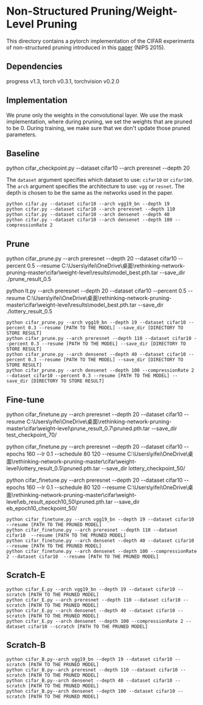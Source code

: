 # Non-Structured Pruning/Weight-Level Pruning

This directory contains a pytorch implementation of the CIFAR experiments of non-structured pruning introduced in this [paper](https://arxiv.org/abs/1506.02626) (NIPS 2015).

## Dependencies
progress v1.3, torch v0.3.1, torchvision v0.2.0

## Implementation
We prune only the weights in the convolutional layer. We use the mask implementation, where during pruning, we set the weights that are pruned to be 0. During training, we make sure that we don't update those pruned parameters.

## Baseline 

python cifar_checkpoint.py --dataset cifar10 --arch preresnet --depth 20

The `dataset` argument specifies which dataset to use: `cifar10` or `cifar100`. The `arch` argument specifies the architecture to use: `vgg` or `resnet`. The depth is chosen to be the same as the networks used in the paper.
```shell
python cifar.py --dataset cifar10 --arch vgg19_bn --depth 19
python cifar.py --dataset cifar10 --arch preresnet --depth 110
python cifar.py --dataset cifar10 --arch densenet --depth 40
python cifar.py --dataset cifar10 --arch densenet --depth 100 --compressionRate 2
```

## Prune
python cifar_prune.py --arch preresnet --depth 20 --dataset cifar10 --percent 0.5 --resume C:\Users\yifei\OneDrive\桌面\rethinking-network-pruning-master\cifar\weight-level\results\model_best.pth.tar --save_dir ./prune_result_0.5 

python lt.py --arch preresnet --depth 20 --dataset cifar10 --percent 0.5 --resume C:\Users\yifei\OneDrive\桌面\rethinking-network-pruning-master\cifar\weight-level\results\model_best.pth.tar --save_dir ./lottery_result_0.5 


```shell
python cifar_prune.py --arch vgg19_bn --depth 19 --dataset cifar10 --percent 0.3 --resume [PATH TO THE MODEL] --save_dir [DIRECTORY TO STORE RESULT]
python cifar_prune.py --arch preresnet --depth 110 --dataset cifar10 --percent 0.3 --resume [PATH TO THE MODEL] --save_dir [DIRECTORY TO STORE RESULT]
python cifar_prune.py --arch densenet --depth 40 --dataset cifar10 --percent 0.3 --resume [PATH TO THE MODEL] --save_dir [DIRECTORY TO STORE RESULT]
python cifar_prune.py --arch densenet --depth 100 --compressionRate 2 --dataset cifar10 --percent 0.3 --resume [PATH TO THE MODEL] --save_dir [DIRECTORY TO STORE RESULT]
```


## Fine-tune

python cifar_finetune.py --arch preresnet --depth 20 --dataset cifar10  --resume C:\Users\yifei\OneDrive\桌面\rethinking-network-pruning-master\cifar\weight-level\prune_result_0.7\pruned.pth.tar --save_dir test_checkpoint_70/

python cifar_finetune.py --arch preresnet --depth 20 --dataset cifar10 --epochs 160 --lr 0.1 --schedule 80 120 --resume C:\Users\yifei\OneDrive\桌面\rethinking-network-pruning-master\cifar\weight-level\lottery_result_0.5\pruned.pth.tar --save_dir lottery_checkpoint_50/

python cifar_finetune.py --arch preresnet --depth 20 --dataset cifar10 --epochs 160 --lr 0.1 --schedule 80 120 --resume C:\Users\yifei\OneDrive\桌面\rethinking-network-pruning-master\cifar\weight-level\eb_result_epoch10_50\pruned.pth.tar --save_dir eb_epoch10_checkpoint_50/

```shell
python cifar_finetune.py --arch vgg19_bn --depth 19 --dataset cifar10  --resume [PATH TO THE PRUNED MODEL]
python cifar_finetune.py --arch preresnet --depth 110 --dataset cifar10  --resume [PATH TO THE PRUNED MODEL]
python cifar_finetune.py --arch densenet --depth 40 --dataset cifar10  --resume [PATH TO THE PRUNED MODEL]
python cifar_finetune.py --arch densenet --depth 100 --compressionRate 2 --dataset cifar10  --resume [PATH TO THE PRUNED MODEL]
```

## Scratch-E
```
python cifar_E.py --arch vgg19_bn --depth 19 --dataset cifar10 --scratch [PATH TO THE PRUNED MODEL]
python cifar_E.py --arch preresnet --depth 110 --dataset cifar10 --scratch [PATH TO THE PRUNED MODEL]
python cifar_E.py --arch densenet --depth 40 --dataset cifar10 --scratch [PATH TO THE PRUNED MODEL]
python cifar_E.py --arch densenet --depth 100 --compressionRate 2 --dataset cifar10 --scratch [PATH TO THE PRUNED MODEL]
```

## Scratch-B
```
python cifar_B.py--arch vgg19_bn --depth 19 --dataset cifar10 --scratch [PATH TO THE PRUNED MODEL]
python cifar_B.py--arch preresnet --depth 110 --dataset cifar10 --scratch [PATH TO THE PRUNED MODEL]
python cifar_B.py--arch densenet --depth 40 --dataset cifar10 --scratch [PATH TO THE PRUNED MODEL]
python cifar_B.py--arch densenet --depth 100 --dataset cifar10 --scratch [PATH TO THE PRUNED MODEL]
```
 
